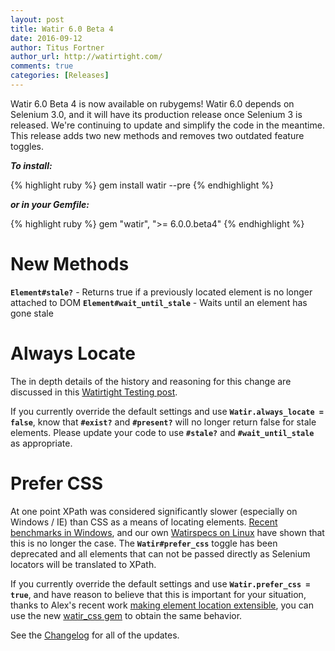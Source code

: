 ```yaml
---
layout: post
title: Watir 6.0 Beta 4
date: 2016-09-12
author: Titus Fortner
author_url: http://watirtight.com/
comments: true
categories: [Releases]
---
```


Watir 6.0 Beta 4 is now available on rubygems! Watir 6.0 depends on
Selenium 3.0, and it will have its production release once Selenium 3 is 
released. We're continuing to update and simplify the code in the meantime. 
This release adds two new methods and removes two outdated feature toggles.

<!--more-->

***To install:***

{% highlight ruby %}
gem install watir --pre
{% endhighlight %}

***or in your Gemfile:*** 

{% highlight ruby %}
gem "watir", ">= 6.0.0.beta4"
{% endhighlight %}

# New Methods

**`Element#stale?`** - Returns true if a previously located element is no longer attached to DOM
**`Element#wait_until_stale`** - Waits until an element has gone stale

# Always Locate

The in depth details of the history and reasoning for this change are discussed in this 
[Watirtight Testing post](http://watirtight.com/2016/09/11/always-locate.html).

If you currently override the default settings and use 
**`Watir.always_locate = false`**, know that **`#exist?`** and **`#present?`** will
no longer return false for stale elements. Please update your code to 
use **`#stale?`** and **`#wait_until_stale`** as appropriate.

# Prefer CSS

At one point XPath was considered significantly slower (especially on Windows / IE)
than CSS as a means of locating elements. 
[Recent benchmarks in Windows](http://elementalselenium.com/tips/32-xpath-vs-css),
and our own [Watirspecs on Linux](https://travis-ci.org/watir/watir/builds/159034274)
have shown that this is no longer the case. The **`Watir#prefer_css`** toggle
has been deprecated and all elements that can not be passed directly as 
Selenium locators will be translated to XPath.

If you currently override the default settings and use 
**`Watir.prefer_css = true`**, and have reason to believe that this is 
important for your situation, thanks to Alex's recent work 
[making element location extensible](http://watir.com/watir-release/),
you can use the new [watir_css gem](https://github.com/watir/watir_css) to
obtain the same behavior.

See the [Changelog](https://github.com/watir/watir/blob/master/CHANGES.md) for
all of the updates.
